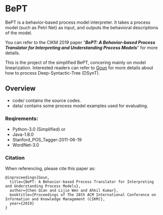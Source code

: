 # BePT

BePT is a behavior-based process model interpreter. It takes a process model (such as Petri Net) as input, and outputs the behavioral descriptions of the model.

You can refer to the CIKM 2019 paper “***BePT: A Behavior-based Process Translator for Interpreting and Understanding Process Models***” for more details.

This is the project of the simplified BePT, concering mainly on model linearization. Interested readers can refer to [Goun](https://github.com/qianc62/Goun "Goun") for more details about how to process Deep-Syntactic-Tree (DSynT).

## Overview

- code/ 
  contains the source codes.
- data/ 
  contains some process model examples used for evaluating.

### Reqirements:

* Python-3.0 (Simplified)
or
* Java-1.8.0 
* Stanford_POS_Tagger-2011-06-19
* WordNet-3.0

### Citation

When referencing, please cite this paper as:

```
@inproceedings{Goun,
  title={BePT: A Behavior-based Process Translator for Interpreting and Understanding Process Models},
  author={Chen Qian and Lijie Wen and Ahkil Kumar},
  booktitle={Proceedings of The 28th ACM International Conference on Information and Knowledge Management (CIKM)},
  year={2019}
}
```

